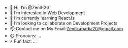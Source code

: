 - 👋 Hi, I’m @Zenil-20
- 👀 I’m interested in Web Development
- 🌱 I’m currently learning ReactJs
- 💞️ I’m looking to collaborate on Development Projects
- 📫 Contact me on My Email:Zenilkapadia20@gmail.com
- 😄 Pronouns: ...
- ⚡ Fun fact: ...

<!---
Zenil-20/Zenil-20 is a ✨ special ✨ repository because its `README.md` (this file) appears on your GitHub profile.
You can click the Preview link to take a look at your changes.
--->
